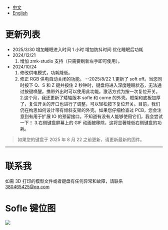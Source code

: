 - [中文](README.md)
- [English](README_EN.md)

# 更新列表
- 2025/3/30 增加睡眠进入时间 1 小时  增加防抖时间 优化睡眠后功耗 
- 2024/12/21
  1. 增加 zmk-studio 支持（只需要刷新左手即可使用）。
- 2024/10/24
  1. 修改供电模式，功耗降低。
  2. 修正 RGB 供电自动关闭的功能。
--2025/8/22
   1.更新了 soft off。当您同时按下 Q、S 和 Z 键并按住 2 秒钟时，键盘将进入深度睡眠状态，无法通过按键唤醒。携带外出时可以使用此功能。激活方式为按一次复位开关。
   2.这个月，我还更新了矮轴版本 sofle 和 corne 的外壳。框架和底板加厚了，复位开关的开口也进行了调整，可以轻松按下复位开关。目前，我们仍在构思如何设计带有倾斜支架的外壳。如果您仔细检查过 PCB，您会注意到有用于扩展 IO 的预留接口。不知道有没有人能够使用它们，我会尝试一下！
   3.右侧键盘屏幕上的 GIF 动画被移除，这将显著降低右侧键盘的功耗。

> 如果您的键盘于 2025 年 8 月 22 之前更新，请更新最新的固件。
> 
---
# 联系我

如需 3D 打印的模型文件或者键盘有任何异常和故障，请联系 380465425@qq.com

# Sofle 键位图

![](./keymap-drawer/eyelash_sofle.svg)
